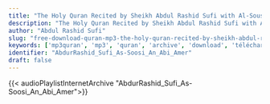 ```yaml
---
title: "The Holy Quran Recited by Sheikh Abdul Rashid Sufi with Al-Sousi on Abi Amr narration"
description: "The Holy Quran Recited by Sheikh Abdul Rashid Sufi with Al-Sousi on Abi Amr narration"
author: "Abdul Rashid Sufi"
slug: "free-download-quran-mp3-the-holy-quran-recited-by-sheikh-abdul-rashid-sufi-with-al-sousi-on-abi-amr-narration"
keywords: ['mp3quran', 'mp3', 'quran', 'archive', 'download', 'télécharger', 'coran', 'islam', 'AbdurRashid', 'Sufi', 'abdalrashid', 'abdulradhid', 'abd', 'arrashid', 'arrachid', 'soufi', 'soofi', 'As-Soosi', 'An', 'Abi', 'Amer', 'assoosi', 'amr', 'alsoosi', 'alsousi', 'assousi', 'عبد', 'الرشيد', 'صوفي', 'قرآن', 'مصحف', 'مرتل', 'مجود', 'القرآن', 'الكريم', 'المصحف', 'المرتل', 'المجود', 'السوسي', 'عـن', 'أبي', 'عمرو', 'إسلام', 'تحميل']
identifier: "AbdurRashid_Sufi_As-Soosi_An_Abi_Amer"
draft: false
---
```


{{< audioPlaylistInternetArchive "AbdurRashid_Sufi_As-Soosi_An_Abi_Amer">}}
